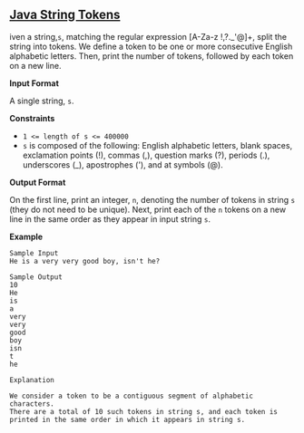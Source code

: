 ## [Java String Tokens](https://www.hackerrank.com/challenges/java-string-tokens)

iven a string,`s`, matching the regular expression [A-Za-z !,?._'@]+, split the string into tokens. 
We define a token to be one or more consecutive English alphabetic letters. 
Then, print the number of tokens, followed by each token on a new line.

**Input Format**

A single string, `s`.

**Constraints**
* `1 <= length of s <= 400000`
* `s` is composed of the following: English alphabetic letters, blank spaces, exclamation points (!), commas (,), question marks (?), periods (.), underscores (_), apostrophes ('), and at symbols (@).

**Output Format**

On the first line, print an integer, `n`, denoting the number of tokens in string `s` (they do not need to be unique). 
Next, print each of the `n` tokens on a new line in the same order as they appear in input string `s`.

**Example**
````
Sample Input
He is a very very good boy, isn't he?

Sample Output
10
He
is
a
very
very
good
boy
isn
t
he

Explanation

We consider a token to be a contiguous segment of alphabetic characters. 
There are a total of 10 such tokens in string s, and each token is printed in the same order in which it appears in string s.
````